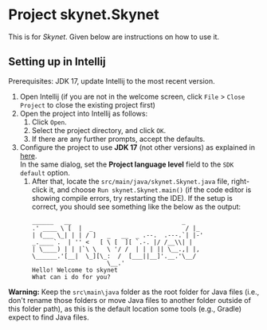 # Project skynet.Skynet

This is for _Skynet_. Given below are instructions on how to use it.

## Setting up in Intellij

Prerequisites: JDK 17, update Intellij to the most recent version.

1. Open Intellij (if you are not in the welcome screen, click `File` > `Close Project` to close the existing project first)
1. Open the project into Intellij as follows:
   1. Click `Open`.
   1. Select the project directory, and click `OK`.
   1. If there are any further prompts, accept the defaults.
1. Configure the project to use **JDK 17** (not other versions) as explained in [here](https://www.jetbrains.com/help/idea/sdk.html#set-up-jdk).<br>
   In the same dialog, set the **Project language level** field to the `SDK default` option.
   1. After that, locate the `src/main/java/skynet.Skynet.java` file, right-click it, and choose `Run skynet.Skynet.main()` (if the code editor is showing compile errors, try restarting the IDE). If the setup is correct, you should see something like the below as the output:
      ``` 
      ______   __                               _    
      .' ____ \ [  |  _                          / |_  
      | (___ \_| | | / ]   _   __  _ .--.  .---.`| |-' 
      _.____`.  | '' <   [ \ [  ][ `.-. |/ /__\\| |   
      | \____) | | |`\ \   \ '/ /  | | | || \__.,| |,  
      \______.'[__|  \_][\_:  /  [___||__]'.__.'\__/  
                           \__.'                        
      Hello! Welcome to skynet
      What can i do for you?
      ```

**Warning:** Keep the `src\main\java` folder as the root folder for Java files (i.e., don't rename those folders or move Java files to another folder outside of this folder path), as this is the default location some tools (e.g., Gradle) expect to find Java files.
